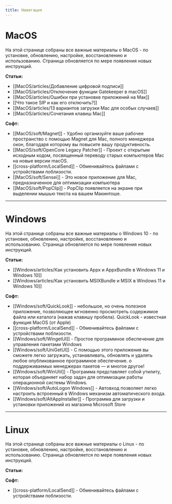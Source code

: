 ```yaml
---
title: Навигация
---
```

# MacOS

На этой странице собраны все важные материалы о MacOS - по установке, обновлению, настройке, восстановлению и использованию. Страница обновляется по мере появления новых инструкций.

**Статьи:**

- [[MacOS/articles/Добавление цифровой подписи]]
- [[MacOS/articles/Отключение функции Gatekeeper в macOS]]
- [[MacOS/articles/Ошибки при установке приложений на Мак]]
- [[Что такое SIP и как его отключить?]]
- [[MacOS/articles/13 вариантов загрузки Mac для особых случаев]]
- [[MacOS/articles/Сочетания клавиш Mac]]

**Софт:**

- [[MacOS/soft/Magnet]] - Удобно организуйте ваше рабочее пространство с помощью Magnet для Mac, полного менеджера окон, благодаря которому вы повысите вашу продуктивность.
- [[MacOS/soft/OpenCore Legacy Patcher]] - Проект с открытым исходным кодом, посвященный переводу старых компьютеров Mac на новые версии macOS.
- [[cross-platform/LocalSend]] - Обменивайтесь файлами с устройствами поблизости.
- [[MacOS/soft/Sensei]] - Это новое приложение для Mac, предназначенное для оптимизации компьютера
- [[MacOS/soft/PopClip]] - PopClip появляется на экране при выделении мышью текста на вашем Макинтоше. 

---

# Windows

На этой странице собраны все важные материалы о Windows 10 - по установке, обновлению, настройке, восстановлению и использованию. Страница обновляется по мере появления новых инструкций.

**Статьи:**

- [[Windows/articles/Как установить Appx и AppxBundle в Windows 11 и Windows 10]]
- [[Windows/articles/Как установить MSIXBundle и MSIX в Windows 11 и Windows 10]]

**Софт:**

- [[Windows/soft/QuickLook]] - небольшое, но очень полезное приложение, позволяющее мгновенно просмотреть содержимое файла или каталога (нажав клавишу пробела). QuickLook - известная функция MacOS (от Apple)
- [[cross-platform/LocalSend]] - Обменивайтесь файлами с устройствами поблизости.
- [[Windows/soft/WingetUI]] - Простое программное обеспечение для управления пакетами Windows 
- [[Windows/soft/UniGetUI]] - С помощью этого приложения вы сможете легко загружать, устанавливать, обновлять и удалять любое опубликованное программное обеспечение. о поддерживаемых менеджерах пакетов — и многое другое! 
- [[Windows/soft/WinUtil]] - Программа представляет собой утилиту, которая объединяет набор задач для оптимизации работы операционной системы Windows.
- [[Windows/soft/AutoLogon Windows]] - Автовход позволяет легко настроить встроенный в Windows механизм автоматического входа.
- [[Windows/soft/AltAppInstaller]] - Программа для загрузки и установки приложений из магазина Microsoft Store

---

# Linux

На этой странице собраны все важные материалы о Linux - по установке, обновлению, настройке, восстановлению и использованию. Страница обновляется по мере появления новых инструкций.

**Статьи:**

**Софт:**

- [[cross-platform/LocalSend]] - Обменивайтесь файлами с устройствами поблизости.
